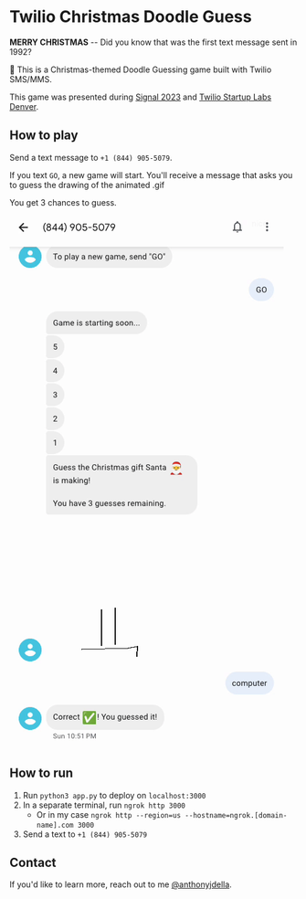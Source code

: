 # Twilio Christmas Doodle Guess


**MERRY CHRISTMAS** -- Did you know that was the first text message sent in 1992?

🎅 This is a Christmas-themed Doodle Guessing game built with Twilio SMS/MMS.

This game was presented during [Signal 2023](https://signal.twilio.com/) and [Twilio Startup Labs Denver](https://tsldenver.splashthat.com/).


## How to play

Send a text message to `+1 (844) 905-5079`.

If you text `GO`, a new game will start.
You'll receive a message that asks you to guess the drawing of the animated .gif

You get 3 chances to guess.

![Playing the game](/gifs/usage.gif)

## How to run

1. Run `python3 app.py` to deploy on `localhost:3000`
2. In a separate terminal, run `ngrok http 3000`
    - Or in my case `ngrok http --region=us --hostname=ngrok.[domain-name].com 3000`
3. Send a text to `+1 (844) 905-5079`


## Contact
If you'd like to learn more, reach out to me [@anthonyjdella](https://twitter.com/anthonyjdella).